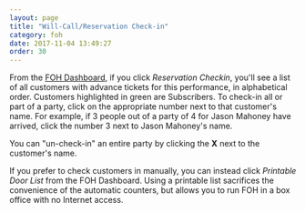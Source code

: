 ```yaml
---
layout: page
title: "Will-Call/Reservation Check-in"
category: foh
date: 2017-11-04 13:49:27
order: 30
---
```


From the [FOH Dashboard](front-of-house-dashboard.html), if you click
_Reservation Checkin_, you'll see a list of all customers with advance
tickets for this performance, in alphabetical order.  Customers
highlighted in green are Subscribers.  To check-in all or part of a
party, click on the appropriate number next to that customer's name.
For example, if 3 people out of a party of 4 for Jason Mahoney have
arrived, click the number 3 next to Jason Mahoney's name.   

You can "un-check-in" an entire party by clicking the **X** next to the
customer's name.

If you prefer to check customers in manually, you can instead click
_Printable Door List_ from the FOH Dashboard.
Using a printable list sacrifices the
convenience of the automatic counters, but allows you to run FOH in a
box office with no Internet access.

